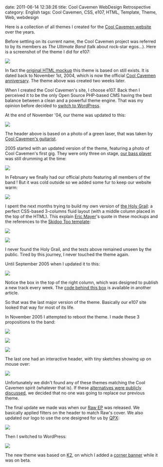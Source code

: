 date: 2011-06-14 12:38:26
title: Cool Cavemen WebDesign Retrospective
category: English
tags: Cool Cavemen, CSS, e107, HTML, Template, Theme, Web, webdesign

Here is a collection of all themes I created for the [Cool Cavemen website](http://coolcavemen.com) over the years.

Before settling on its current name, the Cool Cavemen project was referred to by its members as _The Ultimate Band_ (talk about rock-star egos...). Here is a screenshot of the theme I did for e107:

![](/static/uploads/2011/06/2004_11_13.png)

In fact the [original HTML mockup](http://web.archive.org/web/20120429001808/http://coolcavemen.com/2004_11_01-first-cavemen/index.html) this theme is based on still exists. It is dated back to November 1st, 2004, which is now the official [Cool Cavemen anniversary](http://coolcavemen.com/2005/joyeux-anniversaire-cool-cavemen-bientot-le-premier-cd/). The theme above was created two weeks later.

When I created the Cool Cavemen's site, I choose e107. Back then I perceived it to be the only Open Source PHP-based CMS having the best balance between a clean and a powerful theme engine. That was my opinion before decided to [switch to WordPress](http://kevin.deldycke.com/2006/08/e107-to-wordpress-migration-here-is-why/).

At the end of November '04, our theme was updated to this:

![](/static/uploads/2011/06/2004_11_28.png)

The header above is based on a photo of a green laser, that was taken by [Cool Cavemen's guitarist](http://coolcavemen.com/biography/steve-canett/).

2005 started with an updated version of the theme, featuring a photo of Cool Cavemen's first gig. They were only three on stage, [our bass player](http://coolcavemen.com/biography/guiguit/) was still drumming at the time:

![](/static/uploads/2011/06/2005_01_021.png)

In February we finally had our official photo featuring all members of the band ! But it was cold outside so we added some fur to keep our website warm:

![](/static/uploads/2011/06/2005_02_27.png)

I spent the next months trying to build my own version of [the Holy Grail](http://www.alistapart.com/articles/holygrail/): a perfect CSS-based 3-columns fluid layout (with a middle column placed in the top of the HTML). This explain [Eric Mayer](http://en.wikipedia.org/wiki/Eric_Meyer)'s quote in these mockups and the references to the [Skidoo Too template](http://ruthsarian.wordpress.com/2004/08/20/stgargoyles/):

![](/static/uploads/2011/06/2005_03_06.png)

![](/static/uploads/2011/06/2005_04_01.png)

I never found the Holy Grail, and the tests above remained unseen by the public. Tired by this journey, I never touched the theme again.

Until September 2005 when I updated it to this:

![](/static/uploads/2011/06/2005_09_06.png)

Notice the box in the top of the right column, which was designed to publish a new track every week. The [code behind this box](http://kevin.deldycke.com/2007/02/delayed-cd-tracks-publishing-with-php/) is available in another article.

So that was the last major version of the theme. Basically our e107 site looked that way for most of its life.

In November 2005 I attempted to reboot the theme. I made these 3 propositions to the band:

![](/static/uploads/2011/06/new_look_11.png)

![](/static/uploads/2011/06/new_look_2.png)

![](/static/uploads/2011/06/new_look_3.png)

The last one had an interactive header, with tiny sketches showing up on mouse over:

![](/static/uploads/2011/06/new_look_3_mouseover.png)

Unfortunately we didn't found any of these themes matching the Cool Cavemen spirit (whatever that is). If these [alternatives were publicly discussed](http://coolcavemen.com/forums/topic/nouveaux-look-du-site/), we decided that no one was going to replace our previous theme.

The final update we made was when our [Raw EP](http://coolcavemen.com/discography/raw/) was released. We basically applied filters on the header to match Raw's cover. We also updated our logo to use the one designed for us by [QPX](http://qpx.coolcavemen.com):

![](/static/uploads/2011/06/coolcavemen.png)

Then I switched to WordPress:

![](/static/uploads/2011/06/cool-cavemen-2008-raw-ep-k2-theme.png)

The new theme was based on [K2](http://getk2.com), on which I added a [corner banner](http://kevin.deldycke.com/2008/06/how-to-add-a-corner-banners-to-a-k2-wordpress-theme-style/) while it was on beta.
